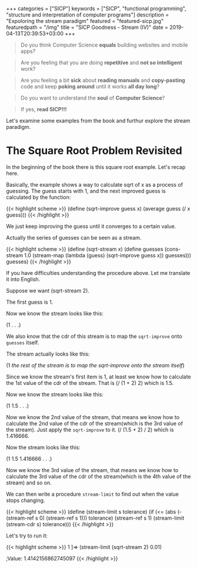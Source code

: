 +++
categories = ["SICP"]
keywords = ["SICP", "functional programming", "structure and interpretation of computer programs"]
description = "Expoloring the stream paradigm"
featured = "featured-sicp.jpg"
featuredpath = "/img"
title = "SICP Goodness - Stream (IV)"
date = 2019-04-13T20:39:53+03:00
+++


>Do you think Computer Science **equals** building websites and mobile apps? 

>Are you feeling that you are doing **repetitive** and **not so intelligent** work?

>Are you feeling a bit **sick** about **reading manuals** and **copy-pasting** code and keep **poking around** until it works **all day long**? 

>Do you want to understand the **soul** of **Computer Science**?

>If yes, **read SICP!!!**

Let's examine some examples from the book and furthur explore the stream paradigm.

# The Square Root Problem Revisited

In the beginning of the book there is this square root example. Let's recap here.

Basically, the example shows a way to calculate sqrt of x as a process of guessing. The guess starts with 1, and the next improved guess is calculated by the function:

{{< highlight scheme >}}
(define (sqrt-improve guess x)
  (average guess (/ x guess)))
{{< /highlight >}}

We just keep improving the guess until it converges to a certain value.

Actually the series of guesses can be seen as a stream.

{{< highlight scheme >}}
(define (sqrt-stream x)
  (define guesses
    (cons-stream 1.0
                 (stream-map (lambda (guess)
                               (sqrt-improve guess x))
                             guesses)))
  guesses)
{{< /highlight >}}

If you have difficulties understanding the procedure above. Let me translate it into English. 

Suppose we want (sqrt-stream 2).

The first guess is 1.

Now we know the stream looks like this:

(1 . . .)

We also know that the cdr of this stream is to map the `sqrt-improve` onto `guesses` itself.

The stream actually looks like this:

(1 *the rest of the stream is to map the sqrt-improve onto the stream itself*)

Since we know the stream's first item is 1, at least we know how to calculate the 1st value of the cdr of the  stream. That is (/ (1 + 2) 2) which is 1.5.

Now we know the stream looks like this:

(1 1.5 . . .)

Now we know the 2nd value of the stream, that means we know how to calculate the 2nd value of the cdr of the stream(which is the 3rd value of the stream). Just apply the `sqrt-improve` to it. (/ (1.5 + 2) / 2) which is 1.416666.

Now the stream looks like this:

(1 1.5 1.416666 . . .)

Now we know the 3rd value of the stream, that means we know how to calculate the 3rd value of the cdr of the stream(which is the 4th value of the stream) and so on.


We can then write a procedure `stream-limit` to find out when the value stops changing.

{{< highlight scheme >}}
(define (stream-limit s tolerance)
  (if (<= (abs (- (stream-ref s 0) (stream-ref s 1))) tolerance)
      (stream-ref s 1)
      (stream-limit (stream-cdr s) tolerance)))
{{< /highlight >}}

Let's try to run it:


{{< highlight scheme >}}
1 ]=> (stream-limit (sqrt-stream 2) 0.01)

;Value: 1.4142156862745097
{{< /highlight >}}
